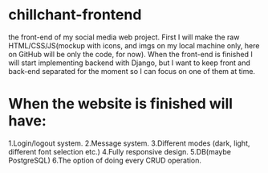 # chillchant-frontend
the front-end of my social media web project.
First I will make the raw HTML/CSS/JS(mockup with icons, and imgs on my local machine only, here on GitHub will be only the code, for now).
When the front-end is finished I will start implementing backend with Django, but I want to keep front and back-end separated for the moment so I can focus on one of them at time.

# When the website is finished will have:
1.Login/logout system.
2.Message system.
3.Different modes (dark, light, different font selection etc.)
4.Fully responsive design.
5.DB(maybe PostgreSQL)
6.The option of doing every CRUD operation.

